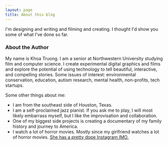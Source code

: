 ```yaml
---
layout: page
title: About this blog
---
```


I'm designing and writing and filming and creating. I thought I'd show you some of what I've done so far.

### About the Author

My name is Khoa Truong. I am a senior at Northwestern University studying film and computer science. I create experimental digital graphics and films and explore the potential of using technology to tell beautiful, interactive, and compelling stories. Some issues of interest: environmental conservation, education, autism research, mental health, non-profits, tech startups.

Some other things about me:

* I am from the southeast side of Houston, Texas.
* I am a self-proclaimed jazz pianist. If you ask me to play, I will most likely embarrass myself, but I like the improvisation and collaboration.
* One of my biggest side projects is creating a documentary of my family history and journey to America.
* I watch a lot of horror movies. Mostly since my girlfriend watches a lot of horror movies. [She has a pretty dope Instagram IMO.](https://www.instagram.com/byzantineilse)
